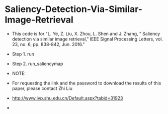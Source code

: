 # Saliency-Detection-Via-Similar-Image-Retrieval
* This code is for "L. Ye, Z. Liu, X. Zhou, L. Shen and J. Zhang, ” Saliency detection via similar image retrieval,” IEEE Signal Processing Letters, vol. 23, no. 6, pp. 838-842, Jun. 2016."

* Step 1. run
* Step 2. run_saliencymap
* NOTE:
* For requesting the link and the password to download the results of this paper, please contact Zhi Liu 
* http://www.ivp.shu.edu.cn/Default.aspx?tabid=31923
* 
